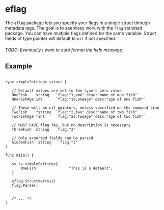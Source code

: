 # eflag

The `eflag` package lets you specify your flags in a single 
struct through metadata tags. The goal is to seemlesy work 
with the `flag` standard package. You can have multiple flags 
defined for the same variable. Struct fields of type pointer will
default to `nil` if not specified. 


###### TODO: Eventually I want to auto format the help message.

## Example


 ```

type simpleSettings struct {
    
	// Default values are set to the type's zero value
	OneFish    string   `flag:"1,one" desc:"name of one fish"`
	OneFishAge int      `flag:"1a,oneage" desc:"age of one fish"`

	// These will be nil pointers, unless specified on the command line
	TwoFish    *string  `flag:"2,two" desc:"name of two fish"`
	TwoFishAge *int     `flag:"2a,twoage" desc:"age of two fish"`

	// MUST HAVE flag TAG, but no description is necessary
	ThreeFish  string   `flag:"3"`
	
	// Only exported fields can be parsed
	hiddenFish  string   `flag:"3"`	
}

func main() {

	ss := simpleSettings{
		OneFish:              "This is a default",
	}

	eflag.StructVar(&ss)
	flag.Parse()


    /* ... */
}

 ```